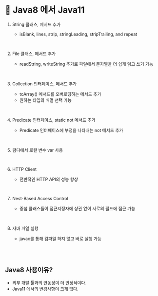 # 🤜 Java8 에서 Java11

1. String 클래스, 메서드 추가

   - isBlank, lines, strip, stringLeading, stripTrailing, and repeat

<br>

2. File 클래스, 메서드 추가

   - readString, writeString 추가로 파일에서 문자열을 더 쉽게 읽고 쓰기 가능

<br>

3. Collection 인터페이스, 메서드 추가

   - toArray() 메서드를 오버로딩하는 메서드 추가
   - 원하는 타입의 배열 선택 가능

<br>

4. Predicate 인터페이스, static not 메서드 추가

   - Predicate 인터페이스에 부정을 나타내는 not 메서드 추가

<br>

5. 람다에서 로컬 변수 var 사용

<br>

6. HTTP Client

   - 전반적인 HTTP API의 성능 향상

<br>

7. Nest-Based Access Control

   - 중첩 클래스들이 접근지정자에 상관 없이 서로의 필드에 접근 가능

<br>

8. 자바 파일 실행

   - javac를 통해 컴파일 하지 않고 바로 실행 가능

<br><br>

## Java8 사용이유?

- 외부 개발 툴과의 연동성이 더 안정적이다.
- Java11 에서의 변경사항이 크게 없다.
